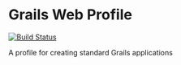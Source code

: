 # Grails Web Profile

[![Build Status](https://travis-ci.org/grails-profiles/web.svg?branch=3.1.x)](https://travis-ci.org/grails-profiles/web)

A profile for creating standard Grails applications
